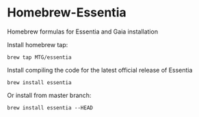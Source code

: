 # Homebrew-Essentia
Homebrew formulas for Essentia and Gaia installation

Install homebrew tap:
```
brew tap MTG/essentia
```

Install compiling the code for the latest official release of Essentia
```
brew install essentia
```

Or install from master branch: 
```
brew install essentia --HEAD
```
